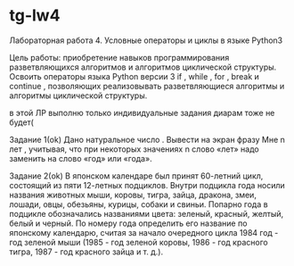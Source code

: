 # tg-lw4
Лабораторная работа 4. Условные операторы и циклы в языке Python3

Цель работы: приобретение навыков программирования разветвляющихся алгоритмов и
алгоритмов циклической структуры. Освоить операторы языка Python версии 3 if , while ,
for , break и continue , позволяющих реализовывать разветвляющиеся алгоритмы и
алгоритмы циклической структуры.

в этой ЛР выполню только индивидуальные задания
диарам тоже не будет(

Задание 1(ok)
Дано натуральное число . Вывести на экран фразу Мне n лет , учитывая, что при
некоторых значениях n слово «лет» надо заменить на слово «год» или «года».

Задание 2(ok)
В японском календаре был принят 60-летний цикл, состоящий из пяти 12-летных подциклов.
Внутри подцикла года носили названия животных мыши, коровы, тигра, зайца, дракона,
змеи, лошади, овцы, обезьяны, курицы, собаки и свиньи. Попарно года в подцикле
обозначались названиями цвета: зеленый, красный, желтый, белый и черный. По номеру
года определить его название по японскому календарю, считая за начало очередного цикла
1984 год - год зеленой мыши (1985 - год зеленой коровы, 1986 - год красного тигра, 1987 -
год красного зайца и т. д.).